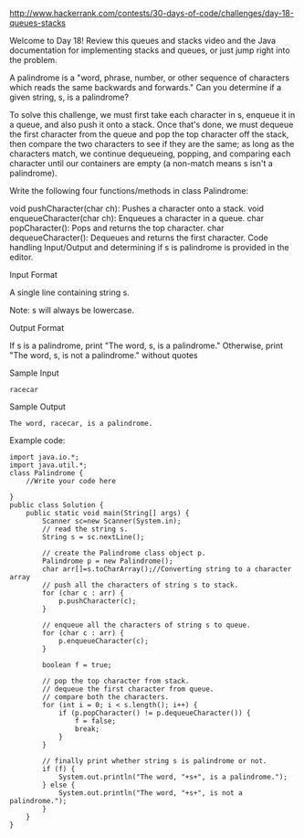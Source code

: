 http://www.hackerrank.com/contests/30-days-of-code/challenges/day-18-queues-stacks

Welcome to Day 18! Review this queues and stacks video and the Java documentation for implementing stacks and queues, or just jump right into the problem.

A palindrome is a "word, phrase, number, or other sequence of characters which reads the same backwards and forwards." Can you determine if a given string, s, is a palindrome?

To solve this challenge, we must first take each character in s, enqueue it in a queue, and also push it onto a stack. Once that's done, we must dequeue the first character from the queue and pop the top character off the stack, then compare the two characters to see if they are the same; as long as the characters match, we continue dequeueing, popping, and comparing each character until our containers are empty (a non-match means s isn't a palindrome).

Write the following four functions/methods in class Palindrome:

void pushCharacter(char ch): Pushes a character onto a stack.
void enqueueCharacter(char ch): Enqueues a character in a queue.
char popCharacter(): Pops and returns the top character.
char dequeueCharacter(): Dequeues and returns the first character.
Code handling Input/Output and determining if s is palindrome is provided in the editor.

Input Format

A single line containing string s.

Note: s will always be lowercase.

Output Format

If s is a palindrome, print "The word, s, is a palindrome." 
Otherwise, print "The word, s, is not a palindrome." without quotes

Sample Input
```
racecar
```
Sample Output
```
The word, racecar, is a palindrome.
```

Example code:
```
import java.io.*;
import java.util.*;
class Palindrome {
    //Write your code here

}
public class Solution {
    public static void main(String[] args) {
        Scanner sc=new Scanner(System.in);
        // read the string s.
        String s = sc.nextLine();
        
        // create the Palindrome class object p.
        Palindrome p = new Palindrome();
        char arr[]=s.toCharArray();//Converting string to a character array
        // push all the characters of string s to stack.
        for (char c : arr) {
            p.pushCharacter(c);
        }
        
        // enqueue all the characters of string s to queue.
        for (char c : arr) {
            p.enqueueCharacter(c);
        }
        
        boolean f = true;
        
        // pop the top character from stack.
        // dequeue the first character from queue.
        // compare both the characters.
        for (int i = 0; i < s.length(); i++) {
            if (p.popCharacter() != p.dequeueCharacter()) {
                f = false;                
                break;
            }
        }
        
        // finally print whether string s is palindrome or not.
        if (f) {
            System.out.println("The word, "+s+", is a palindrome.");
        } else {
            System.out.println("The word, "+s+", is not a palindrome.");
        }
    }
}
```
